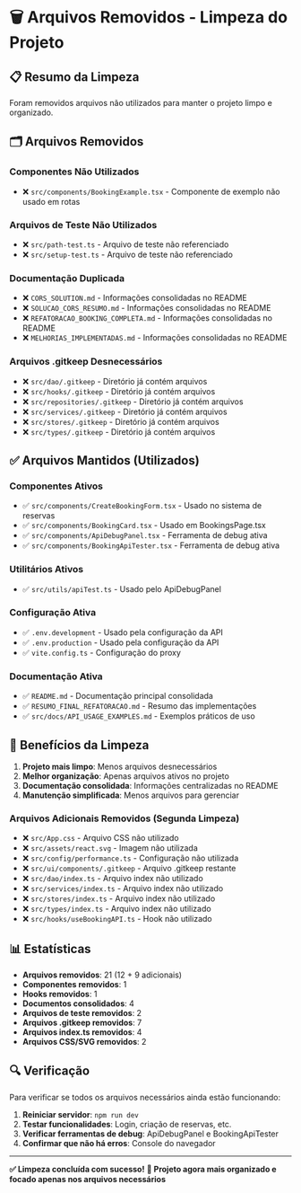 # 🗑️ Arquivos Removidos - Limpeza do Projeto

## 📋 Resumo da Limpeza

Foram removidos arquivos não utilizados para manter o projeto limpo e organizado.

## 🗂️ Arquivos Removidos

### Componentes Não Utilizados
- ❌ `src/components/BookingExample.tsx` - Componente de exemplo não usado em rotas

### Arquivos de Teste Não Utilizados
- ❌ `src/path-test.ts` - Arquivo de teste não referenciado
- ❌ `src/setup-test.ts` - Arquivo de teste não referenciado

### Documentação Duplicada
- ❌ `CORS_SOLUTION.md` - Informações consolidadas no README
- ❌ `SOLUCAO_CORS_RESUMO.md` - Informações consolidadas no README
- ❌ `REFATORACAO_BOOKING_COMPLETA.md` - Informações consolidadas no README
- ❌ `MELHORIAS_IMPLEMENTADAS.md` - Informações consolidadas no README

### Arquivos .gitkeep Desnecessários
- ❌ `src/dao/.gitkeep` - Diretório já contém arquivos
- ❌ `src/hooks/.gitkeep` - Diretório já contém arquivos
- ❌ `src/repositories/.gitkeep` - Diretório já contém arquivos
- ❌ `src/services/.gitkeep` - Diretório já contém arquivos
- ❌ `src/stores/.gitkeep` - Diretório já contém arquivos
- ❌ `src/types/.gitkeep` - Diretório já contém arquivos

## ✅ Arquivos Mantidos (Utilizados)

### Componentes Ativos
- ✅ `src/components/CreateBookingForm.tsx` - Usado no sistema de reservas
- ✅ `src/components/BookingCard.tsx` - Usado em BookingsPage.tsx
- ✅ `src/components/ApiDebugPanel.tsx` - Ferramenta de debug ativa
- ✅ `src/components/BookingApiTester.tsx` - Ferramenta de debug ativa

### Utilitários Ativos
- ✅ `src/utils/apiTest.ts` - Usado pelo ApiDebugPanel

### Configuração Ativa
- ✅ `.env.development` - Usado pela configuração da API
- ✅ `.env.production` - Usado pela configuração da API
- ✅ `vite.config.ts` - Configuração do proxy

### Documentação Ativa
- ✅ `README.md` - Documentação principal consolidada
- ✅ `RESUMO_FINAL_REFATORACAO.md` - Resumo das implementações
- ✅ `src/docs/API_USAGE_EXAMPLES.md` - Exemplos práticos de uso

## 🎯 Benefícios da Limpeza

1. **Projeto mais limpo**: Menos arquivos desnecessários
2. **Melhor organização**: Apenas arquivos ativos no projeto
3. **Documentação consolidada**: Informações centralizadas no README
4. **Manutenção simplificada**: Menos arquivos para gerenciar

### Arquivos Adicionais Removidos (Segunda Limpeza)
- ❌ `src/App.css` - Arquivo CSS não utilizado
- ❌ `src/assets/react.svg` - Imagem não utilizada
- ❌ `src/config/performance.ts` - Configuração não utilizada
- ❌ `src/ui/components/.gitkeep` - Arquivo .gitkeep restante
- ❌ `src/dao/index.ts` - Arquivo index não utilizado
- ❌ `src/services/index.ts` - Arquivo index não utilizado
- ❌ `src/stores/index.ts` - Arquivo index não utilizado
- ❌ `src/types/index.ts` - Arquivo index não utilizado
- ❌ `src/hooks/useBookingAPI.ts` - Hook não utilizado

## 📊 Estatísticas

- **Arquivos removidos**: 21 (12 + 9 adicionais)
- **Componentes removidos**: 1
- **Hooks removidos**: 1
- **Documentos consolidados**: 4
- **Arquivos de teste removidos**: 2
- **Arquivos .gitkeep removidos**: 7
- **Arquivos index.ts removidos**: 4
- **Arquivos CSS/SVG removidos**: 2

## 🔍 Verificação

Para verificar se todos os arquivos necessários ainda estão funcionando:

1. **Reiniciar servidor**: `npm run dev`
2. **Testar funcionalidades**: Login, criação de reservas, etc.
3. **Verificar ferramentas de debug**: ApiDebugPanel e BookingApiTester
4. **Confirmar que não há erros**: Console do navegador

---

**✅ Limpeza concluída com sucesso!**
**🎯 Projeto agora mais organizado e focado apenas nos arquivos necessários**